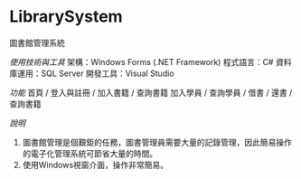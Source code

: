 # LibrarySystem

圖書館管理系統

*使用技術與工具*
架構：Windows Forms (.NET Framework)
程式語言：C#
資料庫運用：SQL Server
開發工具：Visual Studio


*功能* 
首頁 / 登入與註冊 / 加入書籍 / 查詢書籍
加入學員 / 查詢學員 / 借書 / 還書 / 查詢書籍

*說明*
1.	圖書館管理是個艱鉅的任務，圖書管理員需要大量的記錄管理，因此簡易操作的電子化管理系統可節省大量的時間。
2.	使用Windows視窗介面，操作非常簡易。
